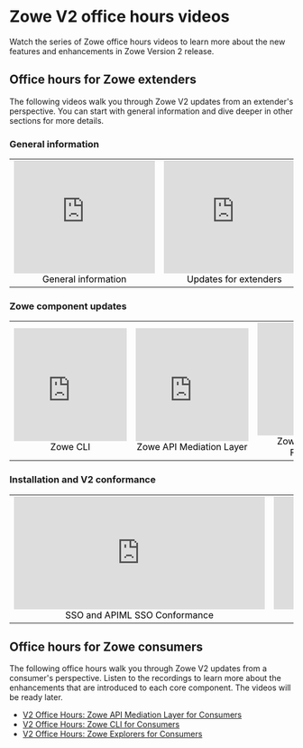 # Zowe V2 office hours videos

Watch the series of Zowe office hours videos to learn more about the new features and enhancements in Zowe Version 2 release.

## Office hours for Zowe extenders

The following videos walk you through Zowe V2 updates from an extender's perspective. You can start with general information and dive deeper in other sections for more details.

### General information

<table rules="none" align="center">
	<tr>
		<td>
			<center>
				<iframe class="embed-responsive-item" id="youtubeplayer" title="Zowe videos" type="text/html" width="250px" height="200" src="https://www.youtube.com/embed/sd634LJtKIk" frameborder="0" webkitallowfullscreen="true" mozallowfullscreen="true" allowfullscreen="true"></iframe>
				<font color="000000">General information</font>
			</center>
		</td>
		<td>
			<center>
				<iframe class="embed-responsive-item" id="youtubeplayer" title="Zowe videos" type="text/html" width="250px" height="200" src="https://www.youtube.com/embed/kIfRwjFaa60" frameborder="0" webkitallowfullscreen="true" mozallowfullscreen="true" allowfullscreen="true"></iframe>
				<font color="000000">Updates for extenders</font>
			</center>
		</td>
		<td>
			<center>
				<iframe class="embed-responsive-item" id="youtubeplayer" title="Zowe videos" type="text/html" width="250px" height="200" src="https://www.youtube.com/embed/0POzncbTmx4" frameborder="0" webkitallowfullscreen="true" mozallowfullscreen="true" allowfullscreen="true"></iframe>
				<font color="000000">Wrap-up session</font>
			</center>
		</td>
	</tr>
</table>

### Zowe component updates

<table rules="none" align="center" width="100%">
	<tr>
		<td>
			<center>
				<iframe class="embed-responsive-item" id="youtubeplayer" title="Zowe videos" type="text/html" width="200px" height="200" src="https://www.youtube.com/embed/kI9JpTP6IUg" frameborder="0" webkitallowfullscreen="true" mozallowfullscreen="true" allowfullscreen="true"></iframe>
				<font color="000000">Zowe CLI</font>
			</center>
		</td>
		<td>
			<center>
				<iframe class="embed-responsive-item" id="youtubeplayer" title="Zowe videos" type="text/html" width="200px" height="200" src="https://www.youtube.com/embed/0POzncbTmx4" frameborder="0" webkitallowfullscreen="true" mozallowfullscreen="true" allowfullscreen="true"></iframe>
				<font color="000000">Zowe API Mediation Layer</font>
			</center>
		</td>
		<td>
			<center>
				<iframe class="embed-responsive-item" id="youtubeplayer" title="Zowe videos" type="text/html" width="200px" height="200" src="https://www.youtube.com/embed/wKAhkGQ2HOQ" frameborder="0" webkitallowfullscreen="true" mozallowfullscreen="true" allowfullscreen="true"></iframe>
				<font color="000000">Zowe Application Framework</font>
			</center>
		</td>
		<td>
			<center>
				<iframe class="embed-responsive-item" id="youtubeplayer" title="Zowe videos" type="text/html" width="200px" height="200" src="https://www.youtube.com/embed/Q3cd1cOD2Qw" frameborder="0" webkitallowfullscreen="true" mozallowfullscreen="true" allowfullscreen="true"></iframe>
				<font color="000000">Zowe Explorer</font>
			</center>
		</td>
	</tr>
</table>

### Installation and V2 conformance

<table rules="none" align="center">
	<tr>
		<td>
			<center>
				<iframe class="embed-responsive-item" id="youtubeplayer" title="Zowe videos" type="text/html" width="445px" height="200" src="https://www.youtube.com/embed/6bYhh1RQuAo" frameborder="0" webkitallowfullscreen="true" mozallowfullscreen="true" allowfullscreen="true"></iframe>
				<font color="000000">SSO and APIML SSO Conformance</font>
			</center>
		</td>
		<td>
			<center>
				<iframe class="embed-responsive-item" id="youtubeplayer" title="Zowe videos" type="text/html" width="445px" height="200" src="https://www.youtube.com/embed/LjufWJDYcjg" frameborder="0" webkitallowfullscreen="true" mozallowfullscreen="true" allowfullscreen="true"></iframe>
				<font color="000000">Systems and installation</font>
			</center>
		</td>
	</tr>
</table>

## Office hours for Zowe consumers

The following office hours walk you through Zowe V2 updates from a consumer's perspective. Listen to the recordings to learn more about the enhancements that are introduced to each core component. The videos will be ready later.

- [V2 Office Hours: Zowe API Mediation Layer for Consumers](https://zoom.us/rec/share/20SzIK38fhPD7RdNVRG0kFtaM5cC7bYsSbPCOQs2v-pJsJn-0GqvlAj-HGanAWuD.wSTgajcTaccDfYkT?startTime=1649260398000)
- [V2 Office Hours: Zowe CLI for Consumers](https://zoom.us/rec/share/RdrLjSLouMku0AVu0EAvsc7xR_3dJAS8DWddkb7FuErz1Je-JpEW2bvfiFfOMOc.aH9QT4sJjPZhGI5q?startTime=1649865177000)
- [V2 Office Hours: Zowe Explorers for Consumers](https://zoom.us/rec/share/_obkOAHY6aI2oeQIjSZiNh3zouWtN8WyYmqOLbXN9GSV-W-qqa-nxGK1-276D8ln.kP--nSkSX3qkdBhL?startTime=1650469958000)
